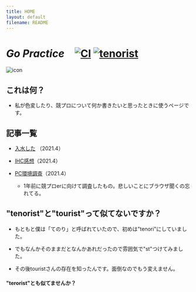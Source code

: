 ```yaml
---
title: HOME
layout: default
filename: README
---
```


# __*Go Practice*__　[![CI](https://github.com/tenorist/GoPractice/actions/workflows/blank.yml/badge.svg)](https://github.com/tenorist/GoPractice/actions/workflows/blank.yml) [![tenorist](https://img.shields.io/endpoint?url=https%3A%2F%2Fatcoder-badges.now.sh%2Fapi%2Fatcoder%2Fjson%2Ftenorist)](https://atcoder.jp/users/tenorist)

![icon](https://img.atcoder.jp/icons/2ddce8c1126cbd22fa6638c592905153.png)

## これは何？

- 私が色変したり、競プロについて何か書きたいと思ったときに使うページです。


## 記事一覧

- [入水した](https://tenorist.github.io/GoPractice/article1) （2021.4）

- [IHC感想](https://tenorist.github.io/GoPractice/article2.pdf)（2021.4）

- [PC環境調査](https://tenorist.github.io/GoPractice/article3.pdf)（2021.4）

    - 1年前に競プロerに向けて調査したもの。悲しいことにブラウザ聞くの忘れてる。


## "tenorist"と"tourist"って似てないですか？

- もともと僕は「てのり」と呼ばれていたので、初めは"tenori"にしていました。

- でもなんかそのままだとなんかあれだったので雰囲気で"st"つけてみました。

- その後touristさんの存在を知ったんです。面倒なのでもう変えません。

#### "terorist"とも似てませんか？
